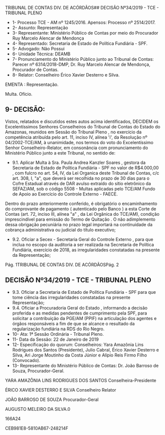 TRIBUNAL DE CONTAS DIV. DE ACÓRDÃOS## DECISÃO Nº34/2019 - TCE - TRIBUNAL PLENO

- 1- Processo TCE - AM nº 1245/2016. Apensos: Processo nº  2514/2017.
- 2- Assunto: Representação
- 3- Representante: Ministério Público de Contas por meio do Procurador Ruy Marcelo Alencar de Mendonça
- 4- Representado: Secretaria de Estado de Política Fundiária - SPF.
- 5- Advogado: Não Possui
- 6- Unidade Técnica: DEAMB
- 7- Pronunciamento  do  Ministério  Público  junto  ao  Tribunal  de  Contas: Parecer  nº 6314/2018-DMP, Dr. Ruy Marcelo Alencar de Mendonça, Procurador de Contas.
- 8- Relator: Conselheiro Érico Xavier Desterro e Silva.

EMENTA : Representação.

Multa. Ofício.

## 9- DECISÃO:

Vistos,  relatados  e  discutidos  estes  autos  acima  identificados, DECIDEM os Excelentíssimos Senhores Conselheiros do Tribunal de Contas do Estado do Amazonas, reunidos em Sessão do Tribunal Pleno , no exercício da competência atribuída pelo art. 11, inciso IV, alínea 'i', da Resolução nº 04/2002-TCE/AM, à unanimidade, nos termos do voto do Excelentíssimo Senhor Conselheiro-Relator, em consonância com pronunciamento do Ministério Público junto a este Tribunal, no sentido de:

- 9.1. Aplicar Multa à Sra. Paula Andrea Kanzler Soares , gestora da  Secretaria de  Estado  de  Política  Fundiária  -  SPF no  valor  de R$4.000,00 , com fulcro no art. 54, IV, da Lei Organica deste Tribunal de Contas, c/c art. 308, I, "a", que deverá ser recolhida no prazo de 30 dias para o Cofre Estadual através de DAR avulso extraído do sítio eletrônico da SEFAZ/AM, sob o código 5508 - Multas aplicadas pelo TCE/AM Fundo de Apoio ao Exercício do Controle Externo - FAECE.

Dentro do prazo anteriormente conferido, é obrigatório o encaminhamento  do  comprovante  de  pagamento  ( autenticado  pelo Banco )  a  esta  Corte  de  Contas  (art.  72,  inciso  III,  alínea  "a"  ,  da  Lei Orgânica do TCE/AM), condição imprescindível para emissão do Termo de Quitação . O não adimplemento dessa obrigação pecuniária no prazo legal importará na continuidade da cobrança administrativa ou judicial do título executivo;

- 9.2. Oficiar a Secex  -  Secretaria  Geral  do  Controle  Externo ,  para  que inclua no escopo da auditoria a ser realizada na Secretaria de Política Fundiária, exercício de 2018, as irregularidades constatadas na presente da Representação;

Pág. 1TRIBUNAL DE CONTAS DIV. DE ACÓRDÃOSPág. 2

## DECISÃO Nº34/2019 - TCE - TRIBUNAL PLENO

- 9.3. Oficiar a Secretaria de Estado de Política Fundiária - SPF para que tome ciência das irregularidades constatadas na presente Representação;
- 9.4. Oficiar a Procuradoria  Geral  do  Estado , informando  a  decisão proferida  e  as  medidas  pendentes  de  cumprimento  pela  SPF,  para solicitar a contribuição da PGE/AM (PPIF) na articulação dos agentes e órgãos responsáveis a fim de que se alcance o resultado da regularização fundiária na RDS do Rio Negro.
- 10-  Ata: 1ª Sessão Ordinária - Tribunal Pleno.
- 11-  Data da Sessão: 22 de Janeiro de 2019
- 12-  Especificação do quorum: Conselheiros: Yara Amazônia Lins Rodrigues dos Santos (Presidente), Julio Cabral, Érico Xavier Desterro e Silva, Ari Jorge Moutinho da Costa Júnior e Alípio Reis Firmo Filho (Convocado).
- 13-  Representante  do  Ministério  Público  de  Contas: Dr. João  Barroso  de  Souza, Procurador-Geral.

YARA AMAZÔNIA LINS RODRIGUES DOS SANTOS Conselheira-Presidente

ÉRICO XAVIER DESTERRO E SILVA Conselheiro Relator

JOÃO BARROSO DE SOUZA Procurador-Geral

AUGUSTO MELEIRO DA SILVA.0

166A24

CEB981E8-5810AB67-248214F
